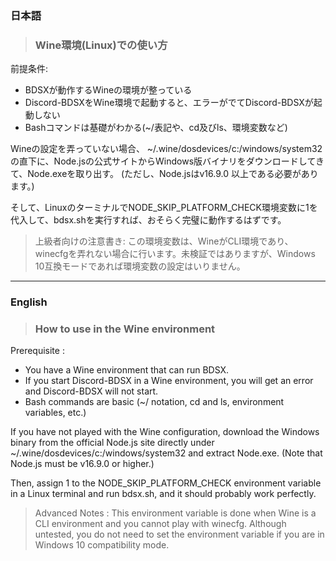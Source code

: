 ### 日本語
> ### Wine環境(Linux)での使い方

前提条件:
- BDSXが動作するWineの環境が整っている
- Discord-BDSXをWine環境で起動すると、エラーがでてDiscord-BDSXが起動しない
- Bashコマンドは基礎がわかる(~/表記や、cd及びls、環境変数など)

Wineの設定を弄っていない場合、 ~/.wine/dosdevices/c:/windows/system32 の直下に、Node.jsの公式サイトからWindows版バイナリをダウンロードしてきて、Node.exeを取り出す。
(ただし、Node.jsはv16.9.0 以上である必要があります。)

そして、LinuxのターミナルでNODE_SKIP_PLATFORM_CHECK環境変数に1を代入して、bdsx.shを実行すれば、おそらく完璧に動作するはずです。
> 上級者向けの注意書き:
この環境変数は、WineがCLI環境であり、winecfgを弄れない場合に行います。未検証ではありますが、Windows 10互換モードであれば環境変数の設定はいりません。
---
### English
> ### How to use in the Wine environment

Prerequisite :
- You have a Wine environment that can run BDSX.
- If you start Discord-BDSX in a Wine environment, you will get an error and Discord-BDSX will not start.
- Bash commands are basic (~/ notation, cd and ls, environment variables, etc.)

If you have not played with the Wine configuration, download the Windows binary from the official Node.js site directly under ~/.wine/dosdevices/c:/windows/system32 and extract Node.exe.
(Note that Node.js must be v16.9.0 or higher.)

Then, assign 1 to the NODE_SKIP_PLATFORM_CHECK environment variable in a Linux terminal and run bdsx.sh, and it should probably work perfectly.
> Advanced Notes :
This environment variable is done when Wine is a CLI environment and you cannot play with winecfg. Although untested, you do not need to set the environment variable if you are in Windows 10 compatibility mode.
